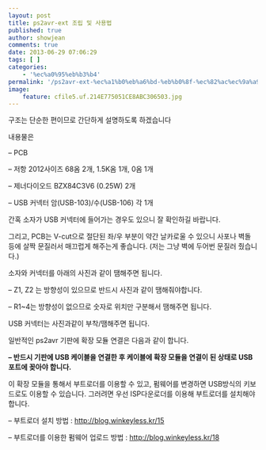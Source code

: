 ```yaml
---
layout: post
title: ps2avr-ext 조립 및 사용법
published: true
author: showjean
comments: true
date: 2013-06-29 07:06:29
tags: [ ]
categories:
    - '%ec%a0%95%eb%b3%b4'
permalink: '/ps2avr-ext-%ec%a1%b0%eb%a6%bd-%eb%b0%8f-%ec%82%ac%ec%9a%a9%eb%b2%95'
image:
    feature: cfile5.uf.214E775051CE8ABC306503.jpg
---
```

구조는 단순한 편이므로 간단하게 설명하도록 하겠습니다



내용물은&nbsp;



&#8211; PCB&nbsp;

&#8211; 저항 2012사이즈 68옴 2개, 1.5K옴 1개, 0옴 1개

&#8211; 제너다이오드&nbsp;BZX84C3V6 (0.25W) 2개

&#8211; USB 커넥터 암(USB-103)/수(USB-106)&nbsp;각 1개&nbsp;




  










간혹 소자가 USB 커넥터에 들어가는 경우도 있으니 잘 확인하길 바랍니다.




  








그리고, PCB는 V-cut으로 절단된 좌/우 부분이 약간 날카로울 수 있으니 사포나 벽돌 등에 살짝 문질러서 매끄럽게 해주는게 좋습니다. (저는 그냥 벽에 두어번 문질러 줬습니다.)




  










소자와 커넥터를 아래의 사진과 같이 땜해주면 됩니다.

&#8211; Z1, Z2 는 방향성이 있으므로 반드시 사진과 같이 땜해줘야합니다.

&#8211; R1~4는 방향성이 없으므로 숫자로 위치만 구분해서 땜해주면 됩니다.




  








USB 커넥터는 사진과같이 부착/땜해주면 됩니다.




  








일반적인 ps2avr 기판에 확장 모듈 연결은 다음과 같이 합니다.

**&#8211; 반드시 기판에 USB 케이블을 연결한 후 케이블에 확장 모듈을 연결이 된 상태로 USB 포트에 꽂아야 합니다.**




  










이 확장 모듈을 통해서 부트로더를 이용할 수 있고, 펌웨어를 변경하면 USB방식의 키보드로도 이용할 수 있습니다. 그러려면 우선 ISP다운로더를 이용해 부트로더를 설치해야 합니다.



&#8211; 부트로더 설치 방법 :&nbsp;http://blog.winkeyless.kr/15



&#8211; 부트로더를 이용한 펌웨어&nbsp;업로드&nbsp;방법 :&nbsp;http://blog.winkeyless.kr/18